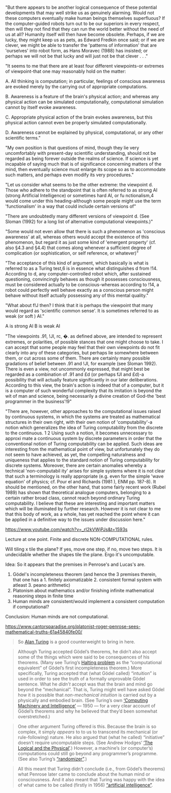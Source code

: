 
"But there appears to be another logical consequence of these potential developments that may well strike us as genuinely alarming. Would not these computers eventually make human beings themselves superfluous? If the computer-guided robots turn out to be our superiors in every respect, then will they not find that they can run the world better without the need of us at all? Humanity itself will then have become obsolete. Perhaps, if we are lucky, they might keep us as pets, as Edward Fredkin once said; or if we are clever, we might be able to transfer the 'patterns of information' that are 'ourselves' into robot form, as Hans Moravec (1988) has insisted; or perhaps we will not be that lucky and will just not be that clever . . ."


"It seems to me that there are at least four different viewpoints-or extremes of viewpoint-that one may reasonably hold on the matter: 

A. All thinking is computation; in particular, feelings of conscious awareness are evoked merely by the carrying out of appropriate computations.

B. Awareness is a feature of the brain's physical action; and whereas any physical action can be simulated computationally, computational simulation cannot by itself evoke awareness. 

C. Appropriate physical action of the brain evokes awareness, but this physical action cannot even be properly simulated computationally. 

D. Awareness cannot be explained by physical, computational, or any other scientific terms."

"My own position is that questions of mind, though they lie very uncomfortably with present-day scientific understanding, should not be regarded as being forever outside the realms of science. If science is yet incapable of saying much that is of significance concerning matters of the mind, then eventually science must enlarge its scope so as to accommodate such matters, and perhaps even modify its very procedures."

"Let us consider what seems to be the other extreme: the viewpoint d. Those who adhere to the standpoint that is often referred to as strong AI (strong Artificial Intelligence) or sometimes hard AI, or fu nctionalism,4 would come under this heading-although some people might use the term 'functionalism' in a way that could include certain versions of"

"There are undoubtedly many different versions of viewpoint d. (See Sloman (1992) for a long list of alternative computational viewpoints.)"

"Some would not even allow that there is such a phenomenon as 'conscious awareness' at all, whereas others would accept the existence of this phenomenon, but regard it as just some kind of 'emergent property' (cf. also §4.3 and §4.4) that comes along whenever a sufficient degree of complication (or sophistication, or self reference, or whatever)"


"The acceptance of this kind of argument, which basically is what is referred to as a Turing test,6 is in essence what distinguishes d from !14. According to d, any computer-controlled robot which, after sustained questioning, convincingly behaves as though it possesses consciousness, must be considered actually to be conscious-whereas according to !14, a robot could perfectly well behave exactly as a conscious person might behave without itself actually possessing any of this mental quality."

"What about f!J then? I think that it is perhaps the viewpoint that many would regard as 'scientific common sense'. lt is sometimes referred to as weak (or soft ) AI."

A is strong AI
B is weak AI

"The viewpoints .91, !JI, rc, �. as defined above, are intended to represent extremes, or polarities, of possible stances that one might choose to take. I can accept that some people may feel that their own viewpoints do not fit clearly into any of these categories, but perhaps lie somewhere between them, or cut across some of them. There are certainly many possible gradations of belief between .91 and !JI, for example (see Sloman 1992). There is even a view, not uncommonly expressed, that might best be regarded as a combination of .91 and £d (or perhaps fJI and £d)-a possibility that will actually feature significantly in our later deliberations. According to this view, the brain's action is indeed that of a computer, but it is a computer of such wonderful complexity that its imitation is beyond the wit of man and science, being necessarily a divine creation of God-the 'best programmer in the business'!9"




"There are, however, other approaches to the computational issues raised by continuous systems, in which the systems are treated as mathematical structures in their own right, with their own notion of 'computability'-a notion which generalizes the idea of Turing computability from the discrete to the continuous. 1 2 Using such a notion, it becomes unnecessary to approxi mate a continuous system by discrete parameters in order that the conventional notion of Turing computability can be applied. Such ideas are interesting from the mathematical point of view, but unfortunately they do not seem to have achieved, as yet, the compelling naturalness and uniqueness that applies to the standard notion of Turing computability for discrete systems. Moreover, there are certain anomalies whereby a technical 'non-computabil ity' arises for simple systems where it is not clear that such a terminology is really appropriate (e.g. even for the simple 'wave equation' of physics; cf. Pour el and Richards (1981 ), ENM pp. 187-8). It should be mentioned, on the other hand, that some fairly recent work (Rubel 1989) has shown that theoretical analogue computers, belonging to a certain rather broad class, cannot reach beyond ordinary Turing computability. I believe that these are interesting and important matters which will be illuminated by further research. However it is not clear to me that this body of work, as a whole, has yet reached the point where it can be applied in a definitive way to the issues under discussion here."




https://www.youtube.com/watch?v=_rI2kVWjPJs&t=1593s

Lecture at one point. Finite and discrete NON-COMPUTATIONAL rules. 

Will tiling x tile the plane? If yes, move one step, if no, move two steps. It is undecidable whether the shapes tile the plane. Ergo it's uncomputable. 




Idea: So it appears that the premises in Penrose's and Lucas's are.
1. Gödel's incompleteness theorem (and hence the 3 premises therein, that one has a 1. finitely axiomatizable 2. consistent formal system with atleast 3. peano arithmetic)
2. Platonism about mathematics and/or finishing infinite mathematical reasoning steps in finite time
3. Human minds are consistent/would implement a consistent computation if computational?

Conclusion: Human minds are not computational.




https://www.cantorsparadise.org/platonist-roger-penrose-sees-mathematical-truths-61a45840fe00/

> So [Alan Turing](https://en.wikipedia.org/wiki/Alan_Turing?ref=cantorsparadise.org) is a good counterweight to bring in here.

> Although Turing accepted Gödel’s theorems, he didn’t also accept some of the things which were said to be consequences of his theorems. (Many see Turing’s [Halting problem](https://en.wikipedia.org/wiki/Halting_problem?ref=cantorsparadise.org) as the “computational equivalent” of Gödel’s first incompleteness theorem.) More specifically, Turing accepted that (what Gödel called) “intuition” is used in order to see the truth of a formally unprovable Gödel sentence. What he _didn’t_ accept was that the brain and mind go beyond the “mechanical”. That is, Turing might well have asked Gödel how it is possible that _non-mechanical intuition_ is carried out by a physically and embodied brain. (See Turing’s own [‘Computing Machinery and Intelligence’](https://academic.oup.com/mind/article/LIX/236/433/986238?ref=cantorsparadise.org) — 1950 — for a very clear account of Gödel’s theorems and why he believed that they’d been somewhat overstretched.)

> One other argument Turing offered is this. Because the brain is so complex, it simply _appears_ to to us to transcend its mechanical (or rule-following) nature. He also argued that (what he called) “initiative” doesn’t require uncomputable steps. (See Andrew Hodges’ [‘The Logical and the Physical’](https://books.google.co.uk/books?id=pzf7_sT58PUC&pg=PA667&lpg=PA667&dq=Hodges%2C+%27The+Logical+and+the+Physical%27&ots=KW_o2trFJu&sig=ACfU3U3sm2AtDDrMj94wFHh7yzGSWypaGQ&hl=en&sa=X&ved=2ahUKEwiOr5_Fm67pAhUxonEKHUkbBeYQ6AEwBHoECAoQAQ&ref=cantorsparadise.org#v=onepage&q=Hodges%2C%20%27The%20Logical%20and%20the%20Physical%27&f=false).) However, a machine’s (or computer’s) computations could still go beyond any programmer’s programme. (See also Turing’s [“randomizer”](https://books.google.co.uk/books?id=pzf7_sT58PUC&pg=PA667&lpg=PA667&dq=Hodges%2C+%27The+Logical+and+the+Physical%27&ots=KW_o2trFJu&sig=ACfU3U3sm2AtDDrMj94wFHh7yzGSWypaGQ&hl=en&sa=X&ved=2ahUKEwiOr5_Fm67pAhUxonEKHUkbBeYQ6AEwBHoECAoQAQ&ref=cantorsparadise.org#v=onepage&q=Hodges%2C%20%27The%20Logical%20and%20the%20Physical%27&f=false).)

> All this meant that Turing didn’t conclude (i.e., from Gödel’s theorems) what Penrose later came to conclude about the human mind or consciousness. And it also meant that Turing was happy with the idea of what came to be called (firstly in 1956) [“artificial intelligence”](https://en.wikipedia.org/wiki/Artificial_intelligence?ref=cantorsparadise.org#History).



 